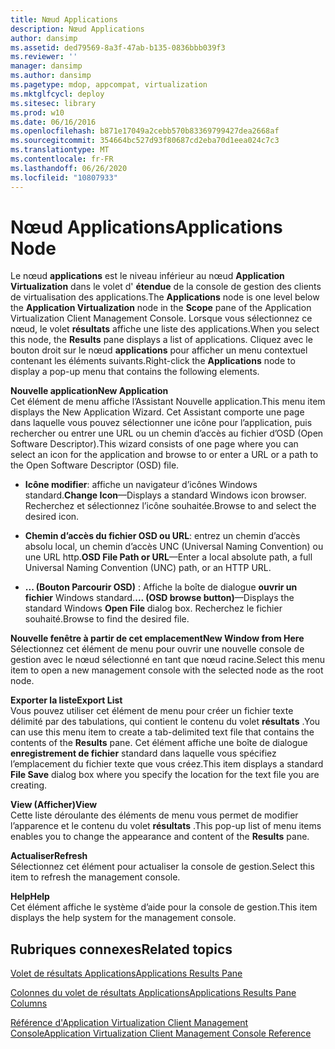 ```yaml
---
title: Nœud Applications
description: Nœud Applications
author: dansimp
ms.assetid: ded79569-8a3f-47ab-b135-0836bbb039f3
ms.reviewer: ''
manager: dansimp
ms.author: dansimp
ms.pagetype: mdop, appcompat, virtualization
ms.mktglfcycl: deploy
ms.sitesec: library
ms.prod: w10
ms.date: 06/16/2016
ms.openlocfilehash: b871e17049a2cebb570b83369799427dea2668af
ms.sourcegitcommit: 354664bc527d93f80687cd2eba70d1eea024c7c3
ms.translationtype: MT
ms.contentlocale: fr-FR
ms.lasthandoff: 06/26/2020
ms.locfileid: "10807933"
---
```

# <span data-ttu-id="241a4-103">Nœud Applications</span><span class="sxs-lookup"><span data-stu-id="241a4-103">Applications Node</span></span>


<span data-ttu-id="241a4-104">Le nœud **applications** est le niveau inférieur au nœud **Application Virtualization** dans le volet d' **étendue** de la console de gestion des clients de virtualisation des applications.</span><span class="sxs-lookup"><span data-stu-id="241a4-104">The **Applications** node is one level below the **Application Virtualization** node in the **Scope** pane of the Application Virtualization Client Management Console.</span></span> <span data-ttu-id="241a4-105">Lorsque vous sélectionnez ce nœud, le volet **résultats** affiche une liste des applications.</span><span class="sxs-lookup"><span data-stu-id="241a4-105">When you select this node, the **Results** pane displays a list of applications.</span></span> <span data-ttu-id="241a4-106">Cliquez avec le bouton droit sur le nœud **applications** pour afficher un menu contextuel contenant les éléments suivants.</span><span class="sxs-lookup"><span data-stu-id="241a4-106">Right-click the **Applications** node to display a pop-up menu that contains the following elements.</span></span>

<a href="" id="new-application"></a>**<span data-ttu-id="241a4-107">Nouvelle application</span><span class="sxs-lookup"><span data-stu-id="241a4-107">New Application</span></span>**  
<span data-ttu-id="241a4-108">Cet élément de menu affiche l’Assistant Nouvelle application.</span><span class="sxs-lookup"><span data-stu-id="241a4-108">This menu item displays the New Application Wizard.</span></span> <span data-ttu-id="241a4-109">Cet Assistant comporte une page dans laquelle vous pouvez sélectionner une icône pour l’application, puis rechercher ou entrer une URL ou un chemin d’accès au fichier d’OSD (Open Software Descriptor).</span><span class="sxs-lookup"><span data-stu-id="241a4-109">This wizard consists of one page where you can select an icon for the application and browse to or enter a URL or a path to the Open Software Descriptor (OSD) file.</span></span>

-   <span data-ttu-id="241a4-110">**Icône modifier**: affiche un navigateur d’icônes Windows standard.</span><span class="sxs-lookup"><span data-stu-id="241a4-110">**Change Icon**—Displays a standard Windows icon browser.</span></span> <span data-ttu-id="241a4-111">Recherchez et sélectionnez l’icône souhaitée.</span><span class="sxs-lookup"><span data-stu-id="241a4-111">Browse to and select the desired icon.</span></span>

-   <span data-ttu-id="241a4-112">**Chemin d’accès du fichier OSD ou URL**: entrez un chemin d’accès absolu local, un chemin d’accès UNC (Universal Naming Convention) ou une URL http.</span><span class="sxs-lookup"><span data-stu-id="241a4-112">**OSD File Path or URL**—Enter a local absolute path, a full Universal Naming Convention (UNC) path, or an HTTP URL.</span></span>

-   <span data-ttu-id="241a4-113">**... (Bouton Parcourir OSD)** : Affiche la boîte de dialogue **ouvrir un fichier** Windows standard.</span><span class="sxs-lookup"><span data-stu-id="241a4-113">**... (OSD browse button)**—Displays the standard Windows **Open File** dialog box.</span></span> <span data-ttu-id="241a4-114">Recherchez le fichier souhaité.</span><span class="sxs-lookup"><span data-stu-id="241a4-114">Browse to find the desired file.</span></span>

<a href="" id="new-window-from-here"></a>**<span data-ttu-id="241a4-115">Nouvelle fenêtre à partir de cet emplacement</span><span class="sxs-lookup"><span data-stu-id="241a4-115">New Window from Here</span></span>**  
<span data-ttu-id="241a4-116">Sélectionnez cet élément de menu pour ouvrir une nouvelle console de gestion avec le nœud sélectionné en tant que nœud racine.</span><span class="sxs-lookup"><span data-stu-id="241a4-116">Select this menu item to open a new management console with the selected node as the root node.</span></span>

<a href="" id="export-list"></a>**<span data-ttu-id="241a4-117">Exporter la liste</span><span class="sxs-lookup"><span data-stu-id="241a4-117">Export List</span></span>**  
<span data-ttu-id="241a4-118">Vous pouvez utiliser cet élément de menu pour créer un fichier texte délimité par des tabulations, qui contient le contenu du volet **résultats** .</span><span class="sxs-lookup"><span data-stu-id="241a4-118">You can use this menu item to create a tab-delimited text file that contains the contents of the **Results** pane.</span></span> <span data-ttu-id="241a4-119">Cet élément affiche une boîte de dialogue **enregistrement de fichier** standard dans laquelle vous spécifiez l’emplacement du fichier texte que vous créez.</span><span class="sxs-lookup"><span data-stu-id="241a4-119">This item displays a standard **File Save** dialog box where you specify the location for the text file you are creating.</span></span>

<a href="" id="view"></a>**<span data-ttu-id="241a4-120">View (Afficher)</span><span class="sxs-lookup"><span data-stu-id="241a4-120">View</span></span>**  
<span data-ttu-id="241a4-121">Cette liste déroulante des éléments de menu vous permet de modifier l’apparence et le contenu du volet **résultats** .</span><span class="sxs-lookup"><span data-stu-id="241a4-121">This pop-up list of menu items enables you to change the appearance and content of the **Results** pane.</span></span>

<a href="" id="refresh"></a>**<span data-ttu-id="241a4-122">Actualiser</span><span class="sxs-lookup"><span data-stu-id="241a4-122">Refresh</span></span>**  
<span data-ttu-id="241a4-123">Sélectionnez cet élément pour actualiser la console de gestion.</span><span class="sxs-lookup"><span data-stu-id="241a4-123">Select this item to refresh the management console.</span></span>

<a href="" id="help"></a>**<span data-ttu-id="241a4-124">Help</span><span class="sxs-lookup"><span data-stu-id="241a4-124">Help</span></span>**  
<span data-ttu-id="241a4-125">Cet élément affiche le système d’aide pour la console de gestion.</span><span class="sxs-lookup"><span data-stu-id="241a4-125">This item displays the help system for the management console.</span></span>

## <span data-ttu-id="241a4-126">Rubriques connexes</span><span class="sxs-lookup"><span data-stu-id="241a4-126">Related topics</span></span>


[<span data-ttu-id="241a4-127">Volet de résultats Applications</span><span class="sxs-lookup"><span data-stu-id="241a4-127">Applications Results Pane</span></span>](applications-results-pane.md)

[<span data-ttu-id="241a4-128">Colonnes du volet de résultats Applications</span><span class="sxs-lookup"><span data-stu-id="241a4-128">Applications Results Pane Columns</span></span>](applications-results-pane-columns.md)

[<span data-ttu-id="241a4-129">Référence d'Application Virtualization Client Management Console</span><span class="sxs-lookup"><span data-stu-id="241a4-129">Application Virtualization Client Management Console Reference</span></span>](application-virtualization-client-management-console-reference.md)

 

 





